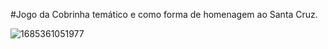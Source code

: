 #Jogo da Cobrinha temático e como forma de homenagem ao Santa Cruz.



![1685361051977](https://github.com/JonaThFelix/JogoDoSanta_JS/assets/123984244/3bb2ba6d-f719-4fd2-b4e3-ad3df6d7d9f1)
